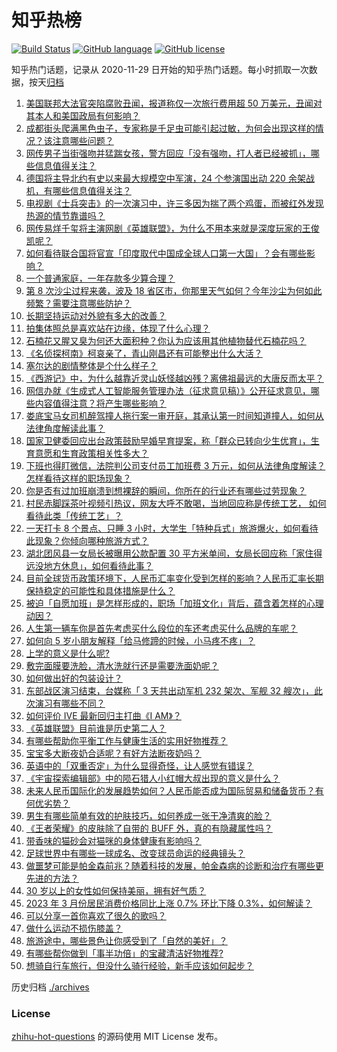 # 知乎热榜
[![Build Status](https://github.com/ToWeLong/zhihu-hot-questions/workflows/CI/badge.svg)](https://github.com/ToWeLong/zhihu-hot-questions/actions)
[![GitHub language](https://img.shields.io/badge/language-golang-orange.svg)](https://golang.org/)
[![GitHub license](https://img.shields.io/github/license/ToWeLong/zhihu-hot-questions)](https://github.com/ToWeLong/zhihu-hot-questions/blob/main/LICENSE)

知乎热门话题，记录从 2020-11-29 日开始的知乎热门话题。每小时抓取一次数据，按天[归档](./archives)

<!-- BEGIN -->

1. [美国联邦大法官突陷腐败丑闻，报道称仅一次旅行费用超 50 万美元，丑闻对其本人和美国政局有何影响？](https://www.zhihu.com/question/594366353)
1. [成都街头爬满黑色虫子，专家称是千足虫可能引起过敏，为何会出现这样的情况？该注意哪些问题？](https://www.zhihu.com/question/594660925)
1. [网传男子当街强吻并猛踹女孩，警方回应「没有强吻，打人者已经被抓」，哪些信息值得关注？](https://www.zhihu.com/question/594674139)
1. [德国将主导北约有史以来最大规模空中军演，24 个参演国出动 220 余架战机，有哪些信息值得关注？](https://www.zhihu.com/question/594680796)
1. [电视剧《士兵突击》的一次演习中，许三多因为揣了两个鸡蛋，而被红外发现热源的情节靠谱吗？](https://www.zhihu.com/question/332308100)
1. [网传易烊千玺将主演网剧《英雄联盟》，为什么不用本来就是深度玩家的王俊凯呢？](https://www.zhihu.com/question/594890758)
1. [如何看待联合国将官宣「印度取代中国成全球人口第一大国」？会有哪些影响？](https://www.zhihu.com/question/594870585)
1. [一个普通家庭，一年存款多少算合理？](https://www.zhihu.com/question/305723555)
1. [第 8 次沙尘过程来袭，波及 18 省区市，你那里天气如何？今年沙尘为何如此频繁？需要注意哪些防护？](https://www.zhihu.com/question/594804489)
1. [长期坚持运动对外貌有多大的改善？](https://www.zhihu.com/question/585683617)
1. [拍集体照总是喜欢站在边缘，体现了什么心理？](https://www.zhihu.com/question/281597786)
1. [石楠花又腥又臭为何还大面积种？你认为应该用其他植物替代石楠花吗？](https://www.zhihu.com/question/594892492)
1. [《名侦探柯南》柯哀亲了，青山刚昌还有可能整出什么大活？](https://www.zhihu.com/question/594397152)
1. [塞尔达的剧情整体是个什么样子？](https://www.zhihu.com/question/60244233)
1. [《西游记》中，为什么越靠近灵山妖怪越凶残？离佛祖最远的大唐反而太平？](https://www.zhihu.com/question/420082366)
1. [网信办就《生成式人工智能服务管理办法（征求意见稿）》公开征求意见，哪些内容值得注意？将产生哪些影响？](https://www.zhihu.com/question/594908238)
1. [娄底宝马女司机醉驾撞人拖行案一审开庭，其承认第一时间知道撞人，如何从法律角度解读此事？](https://www.zhihu.com/question/594746169)
1. [国家卫健委回应出台政策鼓励早婚早育提案，称「群众已转向少生优育」，生育意愿和生育政策相关性多大？](https://www.zhihu.com/question/594877110)
1. [下班也得盯微信，法院判公司支付员工加班费 3 万元，如何从法律角度解读？怎样看待这样的职场现象？](https://www.zhihu.com/question/594897994)
1. [你是否有过加班崩溃到想裸辞的瞬间，你所在的行业还有哪些过劳现象？](https://www.zhihu.com/question/594683867)
1. [村民赤脚踩茶叶视频引热议，网友大呼不敢喝，当地回应称是传统工艺， 如何看待此类「传统工艺」？](https://www.zhihu.com/question/594741496)
1. [一天打卡 8 个景点、只睡 3 小时，大学生「特种兵式」旅游爆火，如何看待此现象？你倾向哪种旅游方式？](https://www.zhihu.com/question/593979429)
1. [湖北团风县一女局长被曝用公款配置 30 平方米单间，女局长回应称「家住得远没地方休息」，如何看待此事？](https://www.zhihu.com/question/594886426)
1. [目前全球货币政策环境下，人民币汇率变化受到怎样的影响？人民币汇率长期保持稳定的可能性和具体措施是什么？](https://www.zhihu.com/question/594821391)
1. [被迫「自愿加班」是怎样形成的，职场「加班文化」背后，蕴含着怎样的心理动因？](https://www.zhihu.com/question/594683639)
1. [人生第一辆车你是首先考虑买什么段位的车还考虑买什么品牌的车呢？](https://www.zhihu.com/question/588614916)
1. [如何向 5 岁小朋友解释「给马修蹄的时候，小马疼不疼」？](https://www.zhihu.com/question/593514313)
1. [上学的意义是什么呢?](https://www.zhihu.com/question/594896894)
1. [敷完面膜要洗脸，清水洗就行还是需要洗面奶呢？](https://www.zhihu.com/question/587065050)
1. [如何做出好的包装设计？](https://www.zhihu.com/question/50385027)
1. [东部战区演习结束，台媒称「 3 天共出动军机 232 架次、军舰 32 艘次」，此次演习有哪些不同？](https://www.zhihu.com/question/594873184)
1. [如何评价 IVE 最新回归主打曲《I AM》？](https://www.zhihu.com/question/594750377)
1. [《英雄联盟》目前谁是历史第二人？](https://www.zhihu.com/question/594331706)
1. [有哪些帮助你平衡工作与健康生活的实用好物推荐？](https://www.zhihu.com/question/593486134)
1. [宝宝多大断夜奶合适呢？有好方法断夜奶吗？](https://www.zhihu.com/question/437167526)
1. [英语中的「双重否定」为什么显得奇怪，让人感觉有错误？](https://www.zhihu.com/question/20767261)
1. [《宇宙探索编辑部》中的陨石猎人小红帽大叔出现的意义是什么？](https://www.zhihu.com/question/593460457)
1. [未来人民币国际化的发展趋势如何？人民币能否成为国际贸易和储备货币？有何优劣势？](https://www.zhihu.com/question/594822027)
1. [男生有哪些简单有效的护肤技巧，如何养成一张干净清爽的脸？](https://www.zhihu.com/question/592766462)
1. [《王者荣耀》的皮肤除了自带的 BUFF 外，真的有隐藏属性吗？](https://www.zhihu.com/question/594304074)
1. [带香味的猫砂会对猫咪的身体健康有影响吗？](https://www.zhihu.com/question/591087379)
1. [足球世界中有哪些一球成名、改变球员命运的经典镜头？](https://www.zhihu.com/question/594731117)
1. [做噩梦可能是帕金森前兆？随着科技的发展，帕金森病的诊断和治疗有哪些更先进的方法？](https://www.zhihu.com/question/594776719)
1. [30 岁以上的女性如何保持美丽，拥有好气质？](https://www.zhihu.com/question/585294358)
1. [2023 年 3 月份居民消费价格同比上涨 0.7%  环比下降 0.3%，如何解读？](https://www.zhihu.com/question/594881406)
1. [可以分享一首你喜欢了很久的歌吗？](https://www.zhihu.com/question/586174449)
1. [做什么运动不损伤膝盖？](https://www.zhihu.com/question/592351980)
1. [旅游途中，哪些景色让你感受到了「自然的美好」？](https://www.zhihu.com/question/592203819)
1. [有哪些帮你做到「事半功倍」的宝藏清洁好物推荐?](https://www.zhihu.com/question/593485886)
1. [想骑自行车旅行，但没什么骑行经验，新手应该如何起步？](https://www.zhihu.com/question/593436937)

<!-- END -->

历史归档 [./archives](./archives)


### License
[zhihu-hot-questions](https://github.com/towelong/zhihu-hot-questions) 的源码使用 MIT License 发布。
